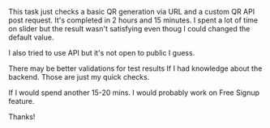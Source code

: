 This task just checks a basic QR generation via URL and a custom QR API post request. It's completed in 2 hours and 15 minutes. I spent a lot of time on slider but the result wasn't satisfying even thoug I could changed the default value.

I also tried to use API but it's not open to public I guess.

There may be better validations for test results If I had knowledge about the backend. Those are just my quick checks.

If I would spend another 15-20 mins. I would probably work on Free Signup feature.

Thanks!